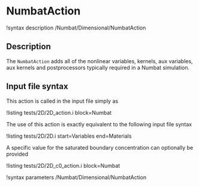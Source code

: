# NumbatAction

!syntax description /Numbat/Dimensional/NumbatAction

## Description

The `NumbatAction` adds all of the nonlinear variables, kernels, aux variables,
aux kernels and postprocessors typically required in a Numbat simulation.

## Input file syntax

This action is called in the input file simply as

!listing tests/2D/2D_action.i block=Numbat

The use of this action is exactly equivalent to the following input file syntax

!listing tests/2D/2D.i start=Variables end=Materials

A specific value for the saturated boundary concentration can optionally be provided

!listing tests/2D/2D_c0_action.i block=Numbat


!syntax parameters /Numbat/Dimensional/NumbatAction
